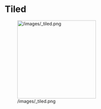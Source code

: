 # Tiled

<figure>
<img src="/images/_tiled.png" title="/images/_tiled.png" width="250"
alt="/images/_tiled.png" />
<figcaption aria-hidden="true">/images/_tiled.png</figcaption>
</figure>
